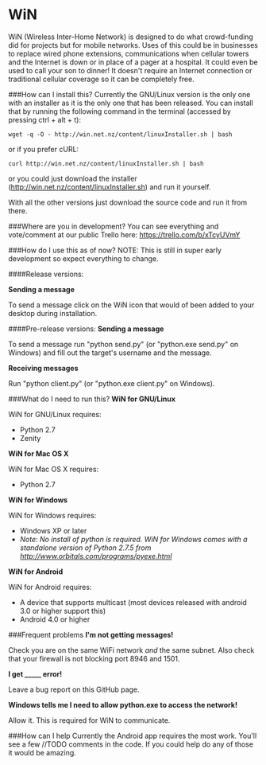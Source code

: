 WiN
===

WiN (Wireless Inter-Home Network) is designed to do what crowd-funding did for projects but for mobile networks. Uses of this could be in businesses to replace wired phone extensions, communications when cellular towers and the Internet is down or in place of a pager at a hospital. It could even be used to call your son to dinner! It doesn't require an Internet connection or traditional cellular coverage so it can be completely free.

###How can I install this?
Currently the GNU/Linux version is the only one with an installer as it is the only one that has been released. You can install that by running the following command in the terminal (accessed by pressing ctrl + alt + t):

````wget -q -O - http://win.net.nz/content/linuxInstaller.sh | bash````

or if you prefer cURL:

````curl http://win.net.nz/content/linuxInstaller.sh | bash````

or you could just download the installer (http://win.net.nz/content/linuxInstaller.sh) and run it yourself.

With all the other versions just download the source code and run it from there.

###Where are you in development?
You can see everything and vote/comment at our public Trello here: https://trello.com/b/xTcyUVmY

###How do I use this as of now?
NOTE: This is still in super early development so expect everything to change.

####Release versions:

**Sending a message**

To send a message click on the WiN icon that would of been added to your desktop during installation.

####Pre-release versions:
**Sending a message**

To send a message run "python send.py" (or "python.exe send.py" on Windows) and fill out the target's username and the message.

**Receiving messages**

Run "python client.py" (or "python.exe client.py" on Windows).

###What do I need to run this?
**WiN for GNU/Linux**

WiN for GNU/Linux requires:
* Python 2.7
* Zenity

**WiN for Mac OS X**

WiN for Mac OS X requires:
* Python 2.7

**WiN for Windows**

WiN for Windows requires:
* Windows XP or later
* *Note: No install of python is required. WiN for Windows comes with a standalone version of Python 2.7.5 from http://www.orbitals.com/programs/pyexe.html*

**WiN for Android**

WiN for Android requires:
* A device that supports multicast (most devices released with android 3.0 or higher support this)
* Android 4.0 or higher

###Frequent problems
**I'm not getting messages!**

Check you are on the same WiFi network *and* the same subnet. Also check that your firewall is not blocking port 8946 and 1501.

**I get _____ error!**

Leave a bug report on this GitHub page.

**Windows tells me I need to allow python.exe to access the network!**

Allow it. This is required for WiN to communicate.

###How can I help
Currently the Android app requires the most work. You'll see a few //TODO comments in the code. If you could help do any of those it would be amazing.
